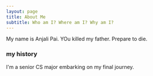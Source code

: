 ```yaml
---
layout: page
title: About Me
subtitle: Who am I? Where am I? Why am I?
---
```


My name is Anjali Pai. YOu killed my father. Prepare to die.


### my history

I'm a senior CS major embarking on my final journey.
